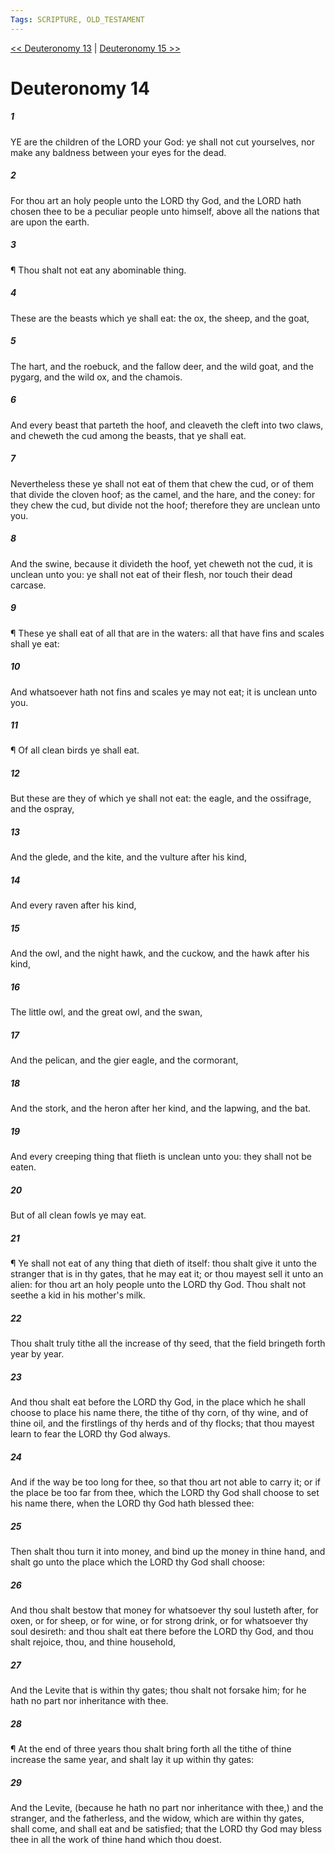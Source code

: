 ```yaml
---
Tags: SCRIPTURE, OLD_TESTAMENT
---
```


[<< Deuteronomy 13](OLD_TESTAMENT/05_Deuteronomy/Deuteronomy_13.md) | [Deuteronomy 15 >>](OLD_TESTAMENT/05_Deuteronomy/Deuteronomy_15.md)

# Deuteronomy 14

##### 1

YE are the children of the LORD your God: ye shall not cut yourselves, nor make any baldness between your eyes for the dead.

##### 2

For thou art an holy people unto the LORD thy God, and the LORD hath chosen thee to be a peculiar people unto himself, above all the nations that are upon the earth.

##### 3

¶ Thou shalt not eat any abominable thing.

##### 4

These are the beasts which ye shall eat: the ox, the sheep, and the goat,

##### 5

The hart, and the roebuck, and the fallow deer, and the wild goat, and the pygarg, and the wild ox, and the chamois.

##### 6

And every beast that parteth the hoof, and cleaveth the cleft into two claws, and cheweth the cud among the beasts, that ye shall eat.

##### 7

Nevertheless these ye shall not eat of them that chew the cud, or of them that divide the cloven hoof; as the camel, and the hare, and the coney: for they chew the cud, but divide not the hoof; therefore they are unclean unto you.

##### 8

And the swine, because it divideth the hoof, yet cheweth not the cud, it is unclean unto you: ye shall not eat of their flesh, nor touch their dead carcase.

##### 9

¶ These ye shall eat of all that are in the waters: all that have fins and scales shall ye eat:

##### 10

And whatsoever hath not fins and scales ye may not eat; it is unclean unto you.

##### 11

¶ Of all clean birds ye shall eat.

##### 12

But these are they of which ye shall not eat: the eagle, and the ossifrage, and the ospray,

##### 13

And the glede, and the kite, and the vulture after his kind,

##### 14

And every raven after his kind,

##### 15

And the owl, and the night hawk, and the cuckow, and the hawk after his kind,

##### 16

The little owl, and the great owl, and the swan,

##### 17

And the pelican, and the gier eagle, and the cormorant,

##### 18

And the stork, and the heron after her kind, and the lapwing, and the bat.

##### 19

And every creeping thing that flieth is unclean unto you: they shall not be eaten.

##### 20

But of all clean fowls ye may eat.

##### 21

¶ Ye shall not eat of any thing that dieth of itself: thou shalt give it unto the stranger that is in thy gates, that he may eat it; or thou mayest sell it unto an alien: for thou art an holy people unto the LORD thy God. Thou shalt not seethe a kid in his mother's milk.

##### 22

Thou shalt truly tithe all the increase of thy seed, that the field bringeth forth year by year.

##### 23

And thou shalt eat before the LORD thy God, in the place which he shall choose to place his name there, the tithe of thy corn, of thy wine, and of thine oil, and the firstlings of thy herds and of thy flocks; that thou mayest learn to fear the LORD thy God always.

##### 24

And if the way be too long for thee, so that thou art not able to carry it; or if the place be too far from thee, which the LORD thy God shall choose to set his name there, when the LORD thy God hath blessed thee:

##### 25

Then shalt thou turn it into money, and bind up the money in thine hand, and shalt go unto the place which the LORD thy God shall choose:

##### 26

And thou shalt bestow that money for whatsoever thy soul lusteth after, for oxen, or for sheep, or for wine, or for strong drink, or for whatsoever thy soul desireth: and thou shalt eat there before the LORD thy God, and thou shalt rejoice, thou, and thine household,

##### 27

And the Levite that is within thy gates; thou shalt not forsake him; for he hath no part nor inheritance with thee.

##### 28

¶ At the end of three years thou shalt bring forth all the tithe of thine increase the same year, and shalt lay it up within thy gates:

##### 29

And the Levite, (because he hath no part nor inheritance with thee,) and the stranger, and the fatherless, and the widow, which are within thy gates, shall come, and shall eat and be satisfied; that the LORD thy God may bless thee in all the work of thine hand which thou doest.
